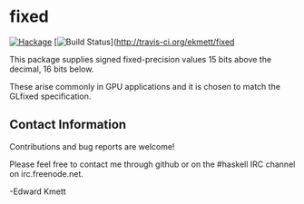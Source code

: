 fixed
====

[![Hackage](https://img.shields.io/hackage/v/fixed.svg)](https://hackage.haskell.org/package/fixed) [![Build Status](https://secure.travis-ci.org/ekmett/fixed.png?branch=master)](http://travis-ci.org/ekmett/fixed

This package supplies signed fixed-precision values 15 bits above the decimal, 16 bits below.

These arise commonly in GPU applications and it is chosen to match the GLfixed specification.

Contact Information
-------------------

Contributions and bug reports are welcome!

Please feel free to contact me through github or on the #haskell IRC channel on irc.freenode.net.

-Edward Kmett
